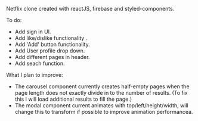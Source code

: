 Netflix clone created with reactJS, firebase and styled-components.

To do:
- Add sign in UI.
- Add like/dislike functionality .
- Add 'Add' button functionality.
- Add User profile drop down.
- Add different pages in header.
- Add seach function.

What I plan to improve: 
- The carousel component currently creates half-empty pages when the page length does not exactly divide in to the number of results. 
(To fix this I will load additional results to fill the page.)
- The modal component current animates with top/left/height/width, will change this to transform if possible to improve animation performancea.





